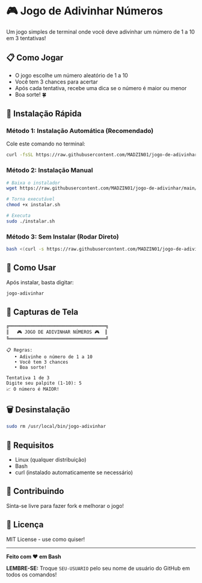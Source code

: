 # 🎮 Jogo de Adivinhar Números

Um jogo simples de terminal onde você deve adivinhar um número de 1 a 10 em 3 tentativas!

## 📋 Como Jogar

- O jogo escolhe um número aleatório de 1 a 10
- Você tem 3 chances para acertar
- Após cada tentativa, recebe uma dica se o número é maior ou menor
- Boa sorte! 🍀

## 🚀 Instalação Rápida

### Método 1: Instalação Automática (Recomendado)

Cole este comando no terminal:

```bash
curl -fsSL https://raw.githubusercontent.com/MADZIN01/jogo-de-adivinhar/main/instalar.sh | sudo bash
```

### Método 2: Instalação Manual

```bash
# Baixa o instalador
wget https://raw.githubusercontent.com/MADZIN01/jogo-de-adivinhar/main/instalar.sh

# Torna executável
chmod +x instalar.sh

# Executa
sudo ./instalar.sh
```

### Método 3: Sem Instalar (Rodar Direto)

```bash
bash <(curl -s https://raw.githubusercontent.com/MADZIN01/jogo-de-adivinhar/main/jogo.sh)
```

## 🎯 Como Usar

Após instalar, basta digitar:

```bash
jogo-adivinhar
```

## 🎨 Capturas de Tela

```
╔════════════════════════════════════╗
║   🎮 JOGO DE ADIVINHAR NÚMEROS 🎮  ║
╚════════════════════════════════════╝

📋 Regras:
   • Adivinhe o número de 1 a 10
   • Você tem 3 chances
   • Boa sorte!

Tentativa 1 de 3
Digite seu palpite (1-10): 5
📈 O número é MAIOR!
```

## 🗑️ Desinstalação

```bash
sudo rm /usr/local/bin/jogo-adivinhar
```

## 📝 Requisitos

- Linux (qualquer distribuição)
- Bash
- curl (instalado automaticamente se necessário)

## 🤝 Contribuindo

Sinta-se livre para fazer fork e melhorar o jogo!

## 📜 Licença

MIT License - use como quiser!

---

**Feito com ❤️ em Bash**

**LEMBRE-SE:** Troque `SEU-USUARIO` pelo seu nome de usuário do GitHub em todos os comandos!
